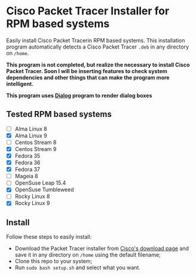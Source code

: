 # Cisco Packet Tracer Installer for RPM based systems

Easily install Cisco Packet Tracerin RPM based systems. This installation program automatically detects a Cisco Packet Tracer `.deb` in any directory on `/home`.

**This program is not completed, but realize the necessary to install Cisco Packet Tracer. Soon I will be inserting features to check system dependencies and other things that can make the program more intelligent.**

**This program uses [Dialog](https://linux.die.net/man/1/dialog) program to render dialog boxes**

## Tested RPM based systems

- [ ] Alma Linux 8  
- [x] Alma Linux 9  
- [ ] Centos Stream 8  
- [x] Centos Stream 9  
- [x] Fedora 35  
- [x] Fedora 36  
- [x] Fedora 37  
- [ ] Mageia 8  
- [ ] OpenSuse Leap 15.4  
- [x] OpenSuse Tumbleweed  
- [ ] Rocky Linux 8  
- [x] Rocky Linux 9  

## Install

Follow these steps to easily install:

-   Download the Packet Tracer installer from [Cisco's download page](https://www.netacad.com/portal/node/488) and save it in any directory on `/home` using the default filename;
-   Clone this repo to your system;
-   Run `sudo bash setup.sh` and select what you want.